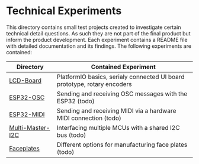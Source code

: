 Technical Experiments
=====================

This directory contains small test projects created to investigate certain
technical detail questions. As such they are not part of the final product
but inform the product development. Each experiment contains a README file
with detailed documentation and its findings. The following experiments are
contained:

| **Directory**                         | **Contained Experiment** |
|---------------------------------------|--------------------------|
| [LCD-Board](LCD-Board/)               | PlatformIO basics, serialy connected UI board prototype, rotary encoders |
| [ESP32-OSC](ESP32-OSC/)               | Sending and receiving OSC messages with the ESP32 (todo) |
| [ESP32-MIDI](ESP32-MIDI/)             | Sending and receiving MIDI via a hardware MIDI connection (todo) |
| [Multi-Master-I2C](Multi-Master-I2C/) | Interfacing multiple MCUs with a shared I2C bus (todo) |
| [Faceplates](Faceplates/)             | Different options for manufacturing face plates (todo) |
